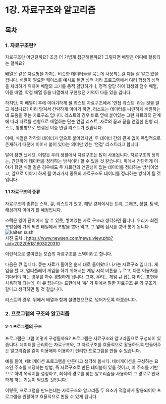 # 1강. 자료구조와 알고리즘
## 목차

### 1. 자료구조란?
   자료구조란 어떤걸까요?
   조금 더 가볍게 접근해볼까요? 그렇다면 배열은 어디에 활용되는 걸까요?

   배열은 같은 자료형을 가지는 비슷한 데이터들을 묶는데 사용되는걸 다들 잘 알고 있을겁니다.
   배열이 필요한 케이스를 예시로 들면 성적 처리 프로그램에서 여러 학생의 성적을 처리하기 위하여
   배열의 크기를 동적 할당하거나, 정적 할당 하여 학생의 점수 배열, 이름 배열, 학점 배열 등을 나열해서
   구현했던 기억이 다들 있을 겁니다.

   하지만, 이 배열이 후에 이야기하게 될 리스트 자료구조에서 '연접 리스트' 라는 것을 알고 계셨나요?
   미리 당겨서 간략하게 이야기 하면, 리스트는 데이터를 나란하게 배열하는데 도움을 주는 자료구조 입니다.
   리스트의 경우 바로 옆에 붙어있는 그런 자료와의 관계에 따라 자료를 선형으로 배열하는 단순 연결 리스트,
   자료의 끝과 끝을 연결한 원형 리스트, 쌍방향으로 연결된 이중 연결 리스트가 있습니다.

   이때, 배열은 각각의 데이터가 옆으로 붙어있지만, 두 데이터 간의 관계 없이 독립적으로 존재하기 때문에
   이어서 붙어 있다는 의미만 있는 '연접' 리스트라고 합니다.

   말이 잠깐 샜네요. 이렇듯 우리 생활에서 자료구조는 많이 사용됩니다.
   자료구조의 정의는, 간단하게 데이터를 정리하는 방식이라 할 수 있을 것 같습니다.
   위에서 간단하게 이야기 했던 배열 같은 경우에도 두 자료간의 연관성이 없는 데이터를 정리하는 방식이었고,
   앞으로 이야기 하게 될 여러가지 종류의 자료구조도 데이터를 정리하는 방식이 될 것 입니다.
   
#### 1.1 자료구조의 종류
   자료구조의 종류는 스택, 큐, 리스트가 있고, 해당 강좌에서는 트리, 그래프, 정렬, 탐색, 해싱까지 이야기 할 예정입니다.

   스택은 영어 단어에서 알 수 있듯, 쌓여있는 자료 구조라 생각하면 됩니다.
   우리가 회전초밥집에 가게 되면 레일에서 초밥을 뽑아 먹고, 그 옆에 접시를 쌓아 놓게 됩니다.</br>
   ![kaiten sushi](https://github.com/I-kotori/2024-1_DataStructure/assets/104515455/d43e54d9-3779-40bb-831e-cf11df9ee7f1)</br>
   사진 출처 : https://www.newsen.com/news_view.php?uid=202205181603020310

   이런식으로 쌓여있는 모습의 자료구조를 스택이라고 합니다.

   다음은 큐 입니다. 큐는 자료가 들어온 순서 대로 들어왔다 나가는 자료구조 입니다. 게임을 할 때, 멀티플레이 게임을 하기 위해서는
   게임 시작 버튼을 누르고, 다른 이용자를 기다려야 하는 경우를 자주 경험하게 됩니다. 그때, 우리는 게임 큐 잡는다 라는 표현을 사용하게 되는데,
   이 큐 잡는다는 표현에서 '큐' 가 위에서 말한 자료구조 큐 와 구조가 같다고 생각하면 될 것 같습니다.

   리스트의 경우, 위에서 배열과 함께 설명했으므로, 넘어가도록 하겠습니다.

### 2. 프로그램의 구조와 알고리즘
   #### 2-1 프로그램의 구조
   프로그램은 그럼 어떻게 구성될까요?
   프로그램은 자료구조와 알고리즘으로 구성되어 있습니다. 데이터를 관리하는 자료구조와, 그 자료구조를 효율적으로 활용하도록 만들어주는
   알고리즘을 같이 이용해야 이용하기 편리한 프로그램을 만들 수 있습니다.

   예를 들어, 네비게이션 프로그램을 만든다고 생각해 봅시다. 네비게이션을 구성하는 요소인 주소를 저장하는 방법, 
   즉 자료구조로 만든 테이블이 있을 것이고, 이 주소를 기반으로 하여 목적지를 설정하고, 최적의 경로를 찾는 알고리즘을 사용하여
   그 경로로 안내하게 하는 기능이 필요할 것입니다.

   이렇듯, 프로그램을 만드는데는 자료구조와 알고리즘 두 요소가 적절하게 활용되어야 프로그램을 원활하고 효율적으로 만들 수 있게 됩니다.
